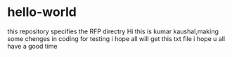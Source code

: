 # hello-world
this repository specifies the RFP directry
Hi this is kumar kaushal,making some chenges in coding for testing 
i hope all will get this txt file
i hope u all have a good time
